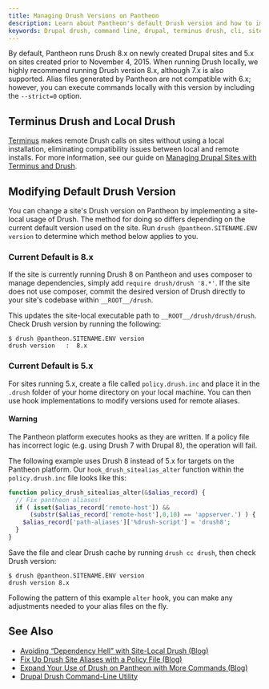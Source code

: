 ```yaml
---
title: Managing Drush Versions on Pantheon
description: Learn about Pantheon's default Drush version and how to implement site-local usage.
keywords: Drupal drush, command line, drupal, terminus drush, cli, site-local drush
---
```

By default, Pantheon runs Drush 8.x on newly created Drupal sites and 5.x on sites created prior to November 4, 2015. When running Drush locally, we highly recommend running Drush version 8.x, although 7.x is also supported. Alias files generated by Pantheon are not compatible with 6.x; however, you can execute commands locally with this version by including the `--strict=0` option.

## Terminus Drush and Local Drush
[Terminus](/docs/cli/) makes remote Drush calls on sites without using a local installation, eliminating compatibility issues between local and remote installs. For more information, see our guide on [Managing Drupal Sites with Terminus and Drush](/guides/terminus-drupal-site-management/).

## Modifying Default Drush Version
You can change a site's Drush version on Pantheon by implementing a site-local usage of Drush. The method for doing so differs depending on the current default version used on the site. Run `drush @pantheon.SITENAME.ENV version` to determine which method below applies to you.

### Current Default is 8.x
If the site is currently running Drush 8 on Pantheon and uses composer to manage dependencies, simply add `require drush/drush '8.*'`. If the site does not use composer, commit the desired version of Drush directly to your site's codebase within `__ROOT__/drush`.

This updates the site-local executable path to `__ROOT__/drush/drush/drush`. Check Drush version by running the following:
```
$ drush @pantheon.SITENAME.ENV version
drush version   :  8.x
```
### Current Default is 5.x

For sites running 5.x, create a file called `policy.drush.inc` and place it in the `.drush` folder of your home directory on your local machine. You can then use hook implementations to modify versions used for remote aliases.

<div class="alert alert-danger">
<h4>Warning</h4>
The Pantheon platform executes hooks as they are written. If a policy file has incorrect logic (e.g. using Drush 7 with Drupal 8), the operation will fail.
</div>

The following example uses Drush 8 instead of 5.x for targets on the Pantheon platform. Our `hook_drush_sitealias_alter` function within the `policy.drush.inc` file looks like this:
```php
function policy_drush_sitealias_alter(&$alias_record) {
  // Fix pantheon aliases!
  if ( isset($alias_record['remote-host']) &&
      (substr($alias_record['remote-host'],0,10) == 'appserver.') ) {
    $alias_record['path-aliases']['%drush-script'] = 'drush8';
  }
}
```
Save the file and clear Drush cache by running `drush cc drush`, then check Drush version:
```
$ drush @pantheon.SITENAME.ENV version
drush version 8.x
```
Following the pattern of this example `alter` hook, you can make any adjustments needed to your alias files on the fly.  

## See Also
- [Avoiding “Dependency Hell” with Site-Local Drush (Blog)](https://pantheon.io/blog/avoiding-dependency-hell-site-local-drush)
- [Fix Up Drush Site Aliases with a Policy File (Blog)](https://pantheon.io/blog/fix-drush-site-aliases-policy-file)
- [Expand Your Use of Drush on Pantheon with More Commands (Blog)](https://pantheon.io/blog/expand-use-drush-pantheon-more-commands)  
- [Drupal Drush Command-Line Utility](/docs/drupal-drush-command-line-utility/)
